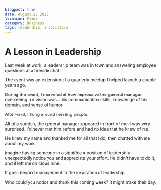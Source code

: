 ```yaml
---
blogpost: true
date: August 2, 2025
location: Plano
category: Business
tags: leadership, inspiration
---
```


# A Lesson in Leadership

Last week at work, a leadership team was in town and answering employee questions at a fireside chat. 

The event was an extension of a quarterly meetup I helped launch a couple years ago. 

During the event, I marveled at how impressive the general manager overseeing a division was... his communication skills, knowledge of his domain, and sense of humor. 

Afterward, I hung around meeting people. 

All of a sudden, the general manager appeared in front of me. I was very surprised. I'd never met him before and had no idea that he knew of me. 

He knew my name and thanked me for all that I do, then chatted with me about my work. 

Imagine having someone in a significant position of leadership unexpectedly notice you and appreciate your effort. He didn't have to do it, and it left me on cloud nine. 

It goes beyond management to the inspiration of leadership. 

Who could you notice and thank this coming week? It might make their day. 
